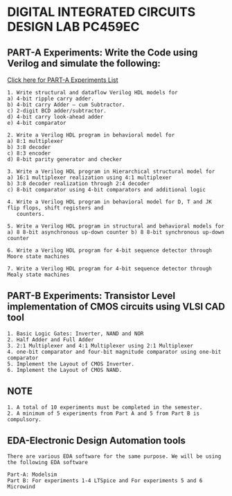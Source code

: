 # DIGITAL INTEGRATED CIRCUITS DESIGN LAB PC459EC

## PART-A Experiments: Write the Code using Verilog and simulate the following:
[Click here for PART-A Experiments List](https://github.com/zakirhussainmj/digital_ic_design_lab/blob/main/partA.md)
```
1. Write structural and dataflow Verilog HDL models for
a) 4-bit ripple carry adder.
b) 4-bit carry Adder – cum Subtractor.
c) 2-digit BCD adder/subtractor.
d) 4-bit carry look-ahead adder
e) 4-bit comparator

2. Write a Verilog HDL program in behavioral model for
a) 8:1 multiplexer
b) 3:8 decoder
c) 8:3 encoder
d) 8-bit parity generator and checker

3. Write a Verilog HDL program in Hierarchical structural model for
a) 16:1 multiplexer realization using 4:1 multiplexer
b) 3:8 decoder realization through 2:4 decoder
c) 8-bit comparator using 4-bit comparators and additional logic

4. Write a Verilog HDL program in behavioral model for D, T and JK flip flops, shift registers and
   counters.

5. Write a Verilog HDL program in structural and behavioral models for
a) 8 8-bit asynchronous up-down counter b) 8 8-bit synchronous up-down counter

6. Write a Verilog HDL program for 4-bit sequence detector through Moore state machines

7. Write a Verilog HDL program for 4-bit sequence detector through Mealy state machines
```
## PART-B Experiments: Transistor Level implementation of CMOS circuits using VLSI CAD tool
```
1. Basic Logic Gates: Inverter, NAND and NOR
2. Half Adder and Full Adder
3. 2:1 Multiplexer and 4:1 Multiplexer using 2:1 Multiplexer
4. one-bit comparator and four-bit magnitude comparator using one-bit comparator
5. Implement the Layout of CMOS Inverter.
6. Implement the Layout of CMOS NAND.
```
## NOTE
```
1. A total of 10 experiments must be completed in the semester.
2. A minimum of 5 experiments from Part A and 5 from Part B is compulsory.
```
## EDA-Electronic Design Automation tools
```
There are various EDA software for the same purpose. We will be using the following EDA software

Part-A: Modelsim
Part B: For experiments 1-4 LTSpice and For experiments 5 and 6 Microwind
```
